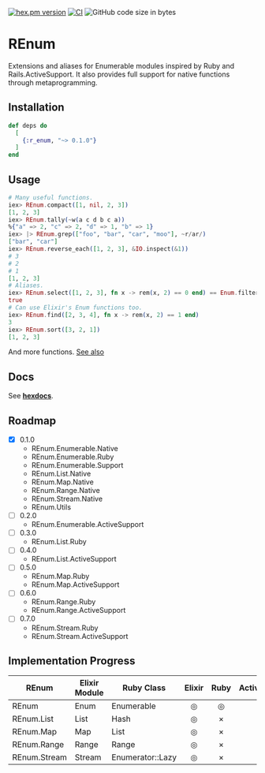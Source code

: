 <!-- @format -->

[![hex.pm version](https://img.shields.io/hexpm/v/ltsv.svg)](https://hex.pm/packages/r_enum)
[![CI](https://github.com/tashirosota/ex-r_enum/actions/workflows/ci.yml/badge.svg)](https://github.com/tashirosota/ex-r_enum/actions/workflows/ci.yml)
![GitHub code size in bytes](https://img.shields.io/github/languages/code-size/tashirosota/ex-r_enum)

# REnum

Extensions and aliases for Enumerable modules inspired by Ruby and Rails.ActiveSupport.
It also provides full support for native functions through metaprogramming.

## Installation

```elixir
def deps do
  [
    {:r_enum, "~> 0.1.0"}
  ]
end
```

## Usage

```elixir
# Many useful functions.
iex> REnum.compact([1, nil, 2, 3])
[1, 2, 3]
iex> REnum.tally(~w(a c d b c a))
%{"a" => 2, "c" => 2, "d" => 1, "b" => 1}
iex> |> REnum.grep(["foo", "bar", "car", "moo"], ~r/ar/)
["bar", "car"]
iex> REnum.reverse_each([1, 2, 3], &IO.inspect(&1))
# 3
# 2
# 1
[1, 2, 3]
# Aliases.
iex> REnum.select([1, 2, 3], fn x -> rem(x, 2) == 0 end) == Enum.filter([1, 2, 3], fn x -> rem(x, 2) == 0 end)
true
# Can use Elixir's Enum functions too.
iex> REnum.find([2, 3, 4], fn x -> rem(x, 2) == 1 end)
3
iex> REnum.sort([3, 2, 1])
[1, 2, 3]
```

And more functions. [See also](https://hexdocs.pm/r_enum)

## Docs

See **[hexdocs](https://hexdocs.pm/r_enum)**.

## Roadmap

- [x] 0.1.0
  - REnum.Enumerable.Native
  - REnum.Enumerable.Ruby
  - REnum.Enumerable.Support
  - REnum.List.Native
  - REnum.Map.Native
  - REnum.Range.Native
  - REnum.Stream.Native
  - REnum.Utils
- [ ] 0.2.0
  - REnum.Enumerable.ActiveSupport
- [ ] 0.3.0
  - REnum.List.Ruby
- [ ] 0.4.0
  - REnum.List.ActiveSupport
- [ ] 0.5.0
  - REnum.Map.Ruby
  - REnum.Map.ActiveSupport
- [ ] 0.6.0
  - REnum.Range.Ruby
  - REnum.Range.ActiveSupport
- [ ] 0.7.0
  - REnum.Stream.Ruby
  - REnum.Stream.ActiveSupport

## Implementation Progress

| REnum        | Elixir Module | Ruby Class       | Elixir | Ruby | ActiveSupport |
| ------------ | ------------- | ---------------- | :----: | :--: | :-----------: |
| REnum        | Enum          | Enumerable       |   ◎    |  ◎   |       ×       |
| REnum.List   | List          | Hash             |   ◎    |  ×   |       ×       |
| REnum.Map    | Map           | List             |   ◎    |  ×   |       ×       |
| REnum.Range  | Range         | Range            |   ◎    |  ×   |       ×       |
| REnum.Stream | Stream        | Enumerator::Lazy |   ◎    |  ×   |       ×       |
